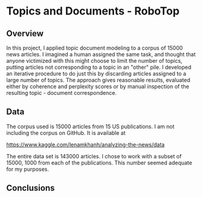 # Topics and Documents - RoboTop

## Overview

In this project, I applied topic document modeling to a corpus of 15000 news articles.  I imagined a human assigned the same task, and thought that anyone victimized with this might choose to limit the number of topics, putting articles not corresponding to a topic in an "other" pile.  I developed an iterative procedure to do just this by discarding articles assigned to a large number of topics.  The approach gives reasonable results, evaluated either by coherence and perplexity scores or by manual inspection of the resulting topic - document correspondence.

## Data

The corpus used is 15000 articles from 15 US publications.  I am not including the corpus on GitHub.  It is available at

https://www.kaggle.com/lenamkhanh/analyzing-the-news/data

The entire data set is 143000 articles.  I chose to work with a subset of 15000, 1000 from each of the publications. This number seemed adequate for my purposes.


## Conclusions



